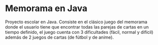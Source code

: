 # Memorama en Java
Proyecto escolar en Java. Consiste en el clásico juego del memorama donde el usuario tiene que encontrar todas las parejas de cartas en un tiempo definido, el juego cuenta con 3 dificultades (fácil, normal y difícil) además de 2 juegos de cartas (de fútbol y de anime).
